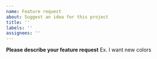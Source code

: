 ```yaml
---
name: Feature request
about: Suggest an idea for this project
title: ''
labels: ''
assignees: ''
---
```


**Please describe your feature request**
Ex. I want new colors

